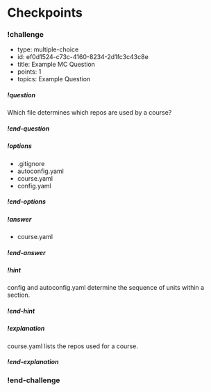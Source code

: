 # Checkpoints


<!-- >>>>>>>>>>>>>>>>>>>>>> BEGIN CHALLENGE >>>>>>>>>>>>>>>>>>>>>> -->
<!-- Replace everything in square brackets [] and remove brackets  -->

### !challenge

* type: multiple-choice
* id: ef0d1524-c73c-4160-8234-2d1fc3c43c8e
* title: Example MC Question
* points: 1
* topics: Example Question

##### !question

Which file determines which repos are used by a course?

##### !end-question

##### !options

* .gitignore
* autoconfig.yaml
* course.yaml
* config.yaml

##### !end-options

##### !answer

* course.yaml

##### !end-answer

<!-- other optional sections -->
##### !hint

config and autoconfig.yaml determine the sequence of units within a section.

##### !end-hint

##### !explanation 

course.yaml lists the repos used for a course.

##### !end-explanation

### !end-challenge

<!-- ======================= END CHALLENGE ======================= -->